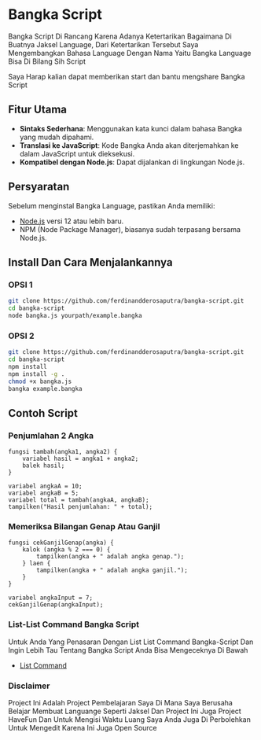 
# Bangka Script

Bangka Script Di Rancang Karena Adanya Ketertarikan Bagaimana Di Buatnya Jaksel Language, Dari Ketertarikan Tersebut Saya Mengembangkan Bahasa Language Dengan 
 Nama Yaitu Bangka Language Bisa Di Bilang Sih Script

Saya Harap kalian dapat memberikan start dan bantu mengshare Bangka Script

## Fitur Utama

- **Sintaks Sederhana**: Menggunakan kata kunci dalam bahasa Bangka yang mudah dipahami.
- **Translasi ke JavaScript**: Kode Bangka Anda akan diterjemahkan ke dalam JavaScript untuk dieksekusi.
- **Kompatibel dengan Node.js**: Dapat dijalankan di lingkungan Node.js.

## Persyaratan

Sebelum menginstal Bangka Language, pastikan Anda memiliki:

- [Node.js](https://nodejs.org/) versi 12 atau lebih baru.
- NPM (Node Package Manager), biasanya sudah terpasang bersama Node.js.


## Install Dan Cara Menjalankannya
### OPSI 1
```bash 
git clone https://github.com/ferdinandderosaputra/bangka-script.git
cd bangka-script
node bangka.js yourpath/example.bangka
```
### OPSI 2
```bash
git clone https://github.com/ferdinandderosaputra/bangka-script.git
cd bangka-script
npm install
npm install -g .
chmod +x bangka.js
bangka example.bangka
```

## Contoh Script
### Penjumlahan 2 Angka
```
fungsi tambah(angka1, angka2) {
    variabel hasil = angka1 + angka2;
    balek hasil;
}

variabel angkaA = 10;
variabel angkaB = 5;
variabel total = tambah(angkaA, angkaB);
tampilken("Hasil penjumlahan: " + total);
```
### Memeriksa Bilangan Genap Atau Ganjil
```
fungsi cekGanjilGenap(angka) {
    kalok (angka % 2 === 0) {
        tampilken(angka + " adalah angka genap.");
    } laen {
        tampilken(angka + " adalah angka ganjil.");
    }
}

variabel angkaInput = 7;
cekGanjilGenap(angkaInput);
```

### List-List Command Bangka Script

Untuk Anda Yang Penasaran Dengan List List Command Bangka-Script Dan Ingin Lebih Tau Tentang Bangka Script Anda Bisa Mengeceknya Di Bawah
- [List Command](command.md)

### Disclaimer

Project Ini Adalah Project Pembelajaran Saya Di Mana Saya Berusaha Belajar Membuat Languange Seperti Jaksel Dan Project Ini Juga Project HaveFun Dan Untuk Mengisi Waktu Luang Saya Anda Juga Di Perbolehkan Untuk Mengedit Karena Ini Juga Open Source
